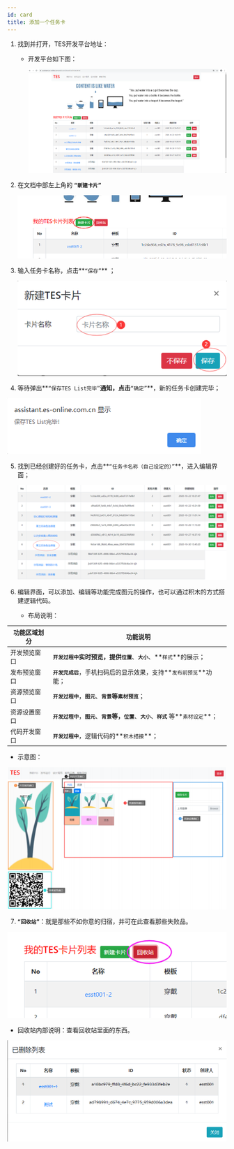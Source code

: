 ```yaml
---
id: card
title: 添加一个任务卡
---
```

1. 找到并打开，TES开发平台地址：


   - 开发平台如下图：

     ![img](../static/img/kfzhuye.png)

2. 在文档中部左上角的 **`“新建卡片”`** 

   ![img](../static/img/newcard.png)

3. 输入任务卡名称，点击**`“保存”`** ；

   ![img](../static/img/baocun.png)

4. 等待弹出**`“保存TES List完毕”`**通知，点击**`“确定”`**，新的任务卡创建完毕；

  ![img](../static/img/baocunwancheng.png)

5. 找到已经创建好的任务卡，点击**`“任务卡名称（自己设定的）”`**，进入编辑界面；

   ![img](../static/img/mingcheng.png)

6. 编辑界面，可以添加、编辑等功能完成图元的操作，也可以通过积木的方式搭建逻辑代码。

   - 布局说明：

| 功能区域划分 | 功能说明                                                                                          |
|--------------|---------------------------------------------------------------------------------------------------|
| 开发预览窗口 | **`开发过程中`**实时预览，提供**`位置`**、**`大小`**、**`样式`**的展示；                          |
| 发布预览窗口 | **`开发完成后`**，手机扫码后的显示效果，支持**`发布前预览`**功能；                                |
| 资源预览窗口 | **`开发过程中`**，**`图元`**、**`背景`**等**`素材预览`**；                                        |
| 资源设置窗口 | **`开发过程中`**，**`图元`**、**`背景`**等，**`位置`**、**`大小`**、**`样式`** 等**`素材设定`**； |
| 代码开发窗口 | **`开发过程中`**，逻辑代码的**`积木搭接`**；                                                      |

   - 示意图：

![img](../static/img/shiyitu.png)

7. **`“回收站”`**：就是那些不如你意的归宿，并可在此查看那些失败品。

![img](../static/img/huishouzhan.png)

- 回收站内部说明：查看回收站里面的东西。

![img](../static/img/inhuishouzhan.png)








